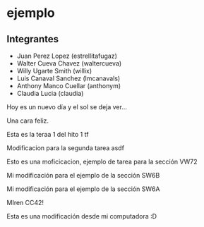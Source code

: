 # ejemplo

## Integrantes

* Juan Perez Lopez (estrellitafugaz)
* Walter Cueva Chavez (waltercueva)
* Willy Ugarte Smith (willix)
* Luis Canaval Sanchez (lmcanavals)
* Anthony Manco Cuellar (anthonym)
* Claudia Lucia (claudia)

Hoy es un nuevo día
y el sol se deja ver...

Una cara feliz.

Esta es la teraa 1 del hito 1 tf

Modificacion para la segunda tarea asdf

Esto es una moficicacion, ejemplo de tarea para la sección VW72

Mi modificación para el ejemplo de la sección SW6B

Mi modificación para el ejemplo de la sección SW6A

MIren CC42!

Esta es una modificación desde mi computadora :D
